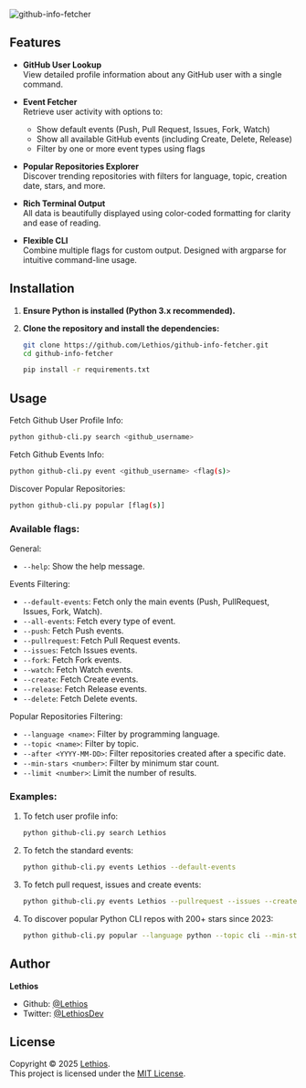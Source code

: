 ![github-info-fetcher](https://socialify.git.ci/Lethios/github-info-fetcher/image?custom_description=A+simple+and+powerful+CLI+tool+to+explore+GitHub+profiles%2C+events%2C+and+popular+repositories+with+customizable+filters.&description=1&language=1&name=1&owner=1&pattern=Formal+Invitation&theme=Auto)

## Features
- **GitHub User Lookup**  
  View detailed profile information about any GitHub user with a single command.  
- **Event Fetcher**  
  Retrieve user activity with options to:
  - Show default events (Push, Pull Request, Issues, Fork, Watch)
  - Show all available GitHub events (including Create, Delete, Release)
  - Filter by one or more event types using flags  
- **Popular Repositories Explorer**  
  Discover trending repositories with filters for language, topic, creation date, stars, and more.  
- **Rich Terminal Output**  
  All data is beautifully displayed using color-coded formatting for clarity and ease of reading.
  
- **Flexible CLI**  
  Combine multiple flags for custom output. Designed with argparse for intuitive command-line usage.
  
## Installation
1. **Ensure Python is installed (Python 3.x recommended).**
   
2. **Clone the repository and install the dependencies:**
   ```bash
   git clone https://github.com/Lethios/github-info-fetcher.git
   cd github-info-fetcher
   ```
   ```bash
   pip install -r requirements.txt
   ```

## Usage
Fetch Github User Profile Info:
```bash
python github-cli.py search <github_username>
```

Fetch Github Events Info:
```bash
python github-cli.py event <github_username> <flag(s)>
```

Discover Popular Repositories:
```bash
python github-cli.py popular [flag(s)]
```

### Available flags:

General:
- `--help`: Show the help message.
  
Events Filtering:
- `--default-events`: Fetch only the main events (Push, PullRequest, Issues, Fork, Watch).
- `--all-events`: Fetch every type of event.
- `--push`: Fetch Push events.
- `--pullrequest`: Fetch Pull Request events.
- `--issues`: Fetch Issues events.
- `--fork`: Fetch Fork events.
- `--watch`: Fetch Watch events.
- `--create`: Fetch Create events.
- `--release`: Fetch Release events.
- `--delete`: Fetch Delete events.
  
Popular Repositories Filtering:
- `--language <name>`: Filter by programming language.
- `--topic <name>`: Filter by topic.
- `--after <YYYY-MM-DD>`: Filter repositories created after a specific date.
- `--min-stars <number>`: Filter by minimum star count.
- `--limit <number>`: Limit the number of results.

### Examples:
1. To fetch user profile info:
   ```bash
   python github-cli.py search Lethios
   ```
2. To fetch the standard events:
   ```bash
   python github-cli.py events Lethios --default-events
   ```
3. To fetch pull request, issues  and create events:
   ```bash
   python github-cli.py events Lethios --pullrequest --issues --create
   ```
4. To discover popular Python CLI repos with 200+ stars since 2023:
   ```bash
   python github-cli.py popular --language python --topic cli --min-stars 200 --since 2023-01-01
   ``` 

## Author
**Lethios**
- Github: [@Lethios](https://github.com/Lethios)
- Twitter: [@LethiosDev](https://x.com/LethiosDev)

## License
Copyright © 2025 [Lethios](https://github.com/Lethios).  
This project is licensed under the [MIT License](LICENSE).
